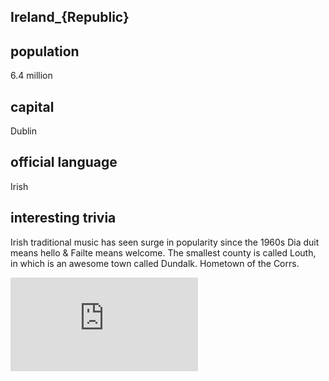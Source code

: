 ## Ireland_{Republic}
## population
6.4 million

## capital
Dublin
 
## official language
Irish

## interesting trivia
Irish traditional music has seen surge in popularity since the 1960s
Dia duit means hello & Failte means welcome.
The smallest county is called Louth, in which is an awesome town called Dundalk. Hometown of the Corrs.

![alt text](https://www.trekearth.com/gallery/Europe/Ireland/North/Louth/Dundalk/photo1272471.html "Logo Title Text 1")






